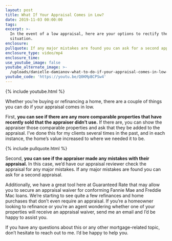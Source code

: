 ```yaml
---
layout: post
title: What If Your Appraisal Comes in Low?
date: 2019-11-03 00:00:00
tags:
excerpt: >-
  In the event of a low appraisal, here are your options to rectify the
  situation.
enclosure:
pullquote: If any major mistakes are found you can ask for a second appraisal.
enclosure_type: video/mp4
enclosure_time:
use_youtube_image: false
youtube_alternate_image: >-
  /uploads/danielle-damianov-what-to-do-if-your-appraisal-comes-in-low-youtube.jpg
youtube_code: 'https://youtu.be/Q0KMpBCPSw4'
---
```


{% include youtube.html %}

Whether you’re buying or refinancing a home, there are a couple of things you can do if your appraisal comes in low.

First, **you can see if there are any more comparable properties that have recently sold that the appraiser didn’t use.** If there are, you can show the appraiser those comparable properties and ask that they be added to the appraisal. I’ve done this for my clients several times in the past, and in each instance, the home’s value increased to where we needed it to be.

{% include pullquote.html %}

Second, **you can see if the appraiser made any mistakes with their appraisal.** In this case, we’d have our appraisal reviewer check the appraisal for any major mistakes. If any major mistakes are found you can ask for a second appraisal.&nbsp;

Additionally, we have a great tool here at Guaranteed Rate that may allow you to secure an appraisal waiver for conforming Fannie Mae and Freddie Mac loans. We’re starting to see quite a few refinances and home purchases that don’t even require an appraisal. If you’re a homeowner looking to refinance or you’re an agent wondering whether one of your properties will receive an appraisal waiver, send me an email and I’d be happy to assist you.&nbsp;

If you have any questions about this or any other mortgage-related topic, don’t hesitate to reach out to me. I’d be happy to help you.